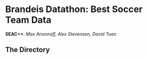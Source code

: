 # Brandeis Datathon: Best Soccer Team Data
**SEAC++**: *Max Ansonoff, Alex Stevenson, David Tuan*

The Directory
-------------